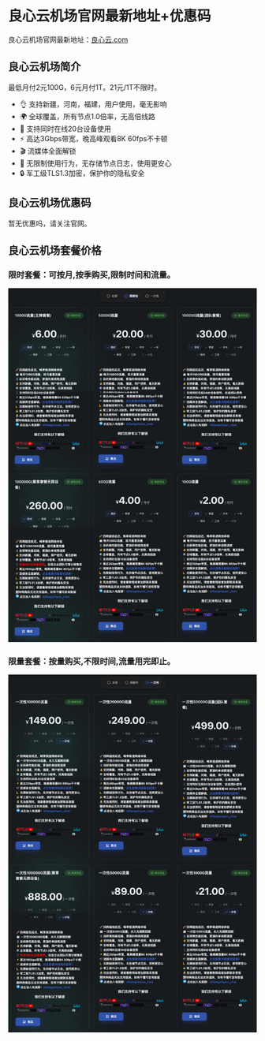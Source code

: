 # 良心云机场官网最新地址+优惠码

良心云机场官网最新地址：[良心云.com](https://a.suola.link/liangxinyun)

## 良心云机场简介

最低月付2元100G，6元月付1T。21元/1T不限时。

- 👌 支持新疆，河南，福建，用户使用，毫无影响
- 🌍 全球覆盖，所有节点1.0倍率，无高倍线路
- 📱 支持同时在线20台设备使用
- ⚡️ 高达3Gbps带宽，晚高峰观看8K 60fps不卡顿
- 🎬 流媒体全面解锁
- 🫷 无限制使用行为，无存储节点日志，使用更安心
- 🔒 军工级TLS1.3加密，保护你的隐私安全

## 良心云机场优惠码

暂无优惠吗，请关注官网。

## 良心云机场套餐价格

### 限时套餐：可按月,按季购买,限制时间和流量。
![liangxinyunprice](liangxinyun1.jpg)


### 限量套餐：按量购买,不限时间,流量用完即止。

![liangxinyunprice](liangxinyun2.jpg)
